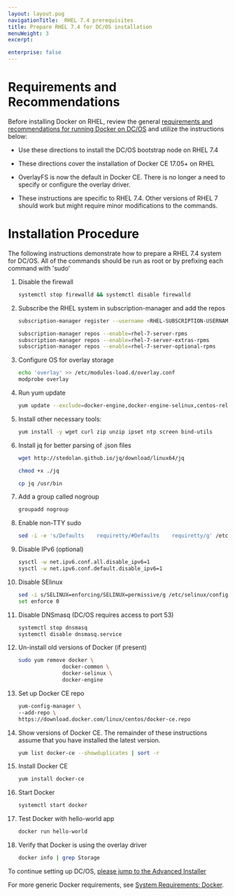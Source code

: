 ```yaml
---
layout: layout.pug
navigationTitle:  RHEL 7.4 prerequisites
title: Prepare RHEL 7.4 for DC/OS installation
menuWeight: 3
excerpt:

enterprise: false
---
```


<!-- This source repo for this topic is https://github.com/dcos/dcos-docs -->



# Requirements and Recommendations

Before installing Docker on RHEL, review the general [requirements and recommendations for running Docker on DC/OS][1] and utilize the instructions below:

* Use these directions to install the DC/OS bootstrap node on RHEL 7.4

* These directions cover the installation of Docker CE 17.05+ on RHEL

* OverlayFS is now the default in Docker CE. There is no longer a need to specify or configure the overlay driver.

* These instructions are specific to RHEL 7.4. Other versions of RHEL 7 should work but might require minor modifications to the commands.



# Installation Procedure

The following instructions demonstrate how to prepare a RHEL 7.4 system for DC/OS. All of the commands should be run as root or by prefixing each command with 'sudo'

1.  Disable the firewall

    ```bash
    systemctl stop firewalld && systemctl disable firewalld
    ```

1.  Subscribe the RHEL system in subscription-manager and add the repos

    ```bash
    subscription-manager register --username <RHEL-SUBSCRIPTION-USERNAME> --password ******** --auto-attach
    
    subscription-manager repos --enable=rhel-7-server-rpms
    subscription-manager repos --enable=rhel-7-server-extras-rpms
    subscription-manager repos --enable=rhel-7-server-optional-rpms
    ```

1.  Configure OS for overlay storage

    ```bash
    echo 'overlay' >> /etc/modules-load.d/overlay.conf
    modprobe overlay
    ```

1.  Run yum update

    ```bash
    yum update --exclude=docker-engine,docker-engine-selinux,centos-release* --assumeyes --tolerant
    ```

1.  Install other necessary tools:

    ```bash
    yum install -y wget curl zip unzip ipset ntp screen bind-utils
    ```

1.  Install jq for better parsing of .json files

    ```bash
    wget http://stedolan.github.io/jq/download/linux64/jq
    
    chmod +x ./jq
    
    cp jq /usr/bin
    ```

1.  Add a group called nogroup

    ```bash
    groupadd nogroup
    ```

1.  Enable non-TTY sudo

    ```bash
    sed -i -e 's/Defaults    requiretty/#Defaults    requiretty/g' /etc/sudoers
    ```

1.  Disable IPv6 (optional)

    ```bash
    sysctl -w net.ipv6.conf.all.disable_ipv6=1
    sysctl -w net.ipv6.conf.default.disable_ipv6=1
    ```
    
1.  Disable SElinux

    ```bash
    sed -i s/SELINUX=enforcing/SELINUX=permissive/g /etc/selinux/config
    set enforce 0
    ```
    
1.  Disable DNSmasq (DC/OS requires access to port 53)

    ```bash
    systemctl stop dnsmasq
    systemctl disable dnsmasq.service
    ```

1.  Un-install old versions of Docker (if present)

	```bash
	sudo yum remove docker \
                  docker-common \
                  docker-selinux \
                  docker-engine
	```
	
1.  Set up Docker CE repo

	```bash
	yum-config-manager \
    --add-repo \
    https://download.docker.com/linux/centos/docker-ce.repo
	```
	
1.  Show versions of Docker CE. The remainder of these instructions assume that you have installed the latest version.

	```bash
	yum list docker-ce --showduplicates | sort -r
	```
	
1.  Install Docker CE

	```bash
	yum install docker-ce
	```
	
1.  Start Docker

	```bash
	systemctl start docker
	```
	
1.  Test Docker with hello-world app

	```bash
	docker run hello-world
	```
	
1.  Verify that Docker is using the overlay driver

	```bash
	docker info | grep Storage
	```

To continue setting up DC/OS, [please jump to the Advanced Installer][2]


For more generic Docker requirements, see [System Requirements: Docker][1].

[1]: /1.11/installing/ent/custom/system-requirements/#docker
[2]: /1.11/installing/ent/custom/advanced/
